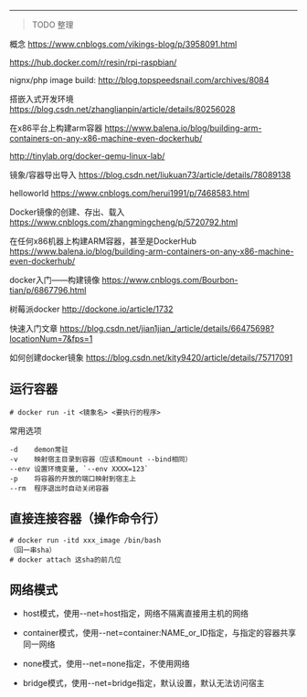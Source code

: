---

> TODO 整理



概念
https://www.cnblogs.com/vikings-blog/p/3958091.html


https://hub.docker.com/r/resin/rpi-raspbian/

nignx/php image build:
http://blog.topspeedsnail.com/archives/8084

搭嵌入式开发环境
https://blog.csdn.net/zhanglianpin/article/details/80256028

在x86平台上构建arm容器
https://www.balena.io/blog/building-arm-containers-on-any-x86-machine-even-dockerhub/

http://tinylab.org/docker-qemu-linux-lab/

镜象/容器导出导入
https://blog.csdn.net/liukuan73/article/details/78089138

helloworld
https://www.cnblogs.com/herui1991/p/7468583.html

Docker镜像的创建、存出、载入
https://www.cnblogs.com/zhangmingcheng/p/5720792.html

在任何x86机器上构建ARM容器，甚至是DockerHub
https://www.balena.io/blog/building-arm-containers-on-any-x86-machine-even-dockerhub/

docker入门——构建镜像
https://www.cnblogs.com/Bourbon-tian/p/6867796.html

树莓派docker
http://dockone.io/article/1732

快速入门文章
https://blog.csdn.net/jian1jian_/article/details/66475698?locationNum=7&fps=1

如何创建docker镜象
https://blog.csdn.net/kity9420/article/details/75717091



## 运行容器

```
# docker run -it <镜象名> <要执行的程序>
```

常用选项

```
-d    demon常驻
-v    映射宿主目录到容器（应该和mount --bind相同）
--env 设置环境变量, `--env XXXX=123`
-p    将容器的开放的端口映射到宿主上
--rm  程序退出时自动关闭容器
```

## 直接连接容器（操作命令行）

```
# docker run -itd xxx_image /bin/bash
（回一串sha）
# docker attach 这sha的前几位
```



## 网络模式

* host模式，使用--net=host指定，网络不隔离直接用主机的网络

* container模式，使用--net=container:NAME_or_ID指定，与指定的容器共享同一网络
* none模式，使用--net=none指定，不使用网络

* bridge模式，使用--net=bridge指定，默认设置，默认无法访问宿主

